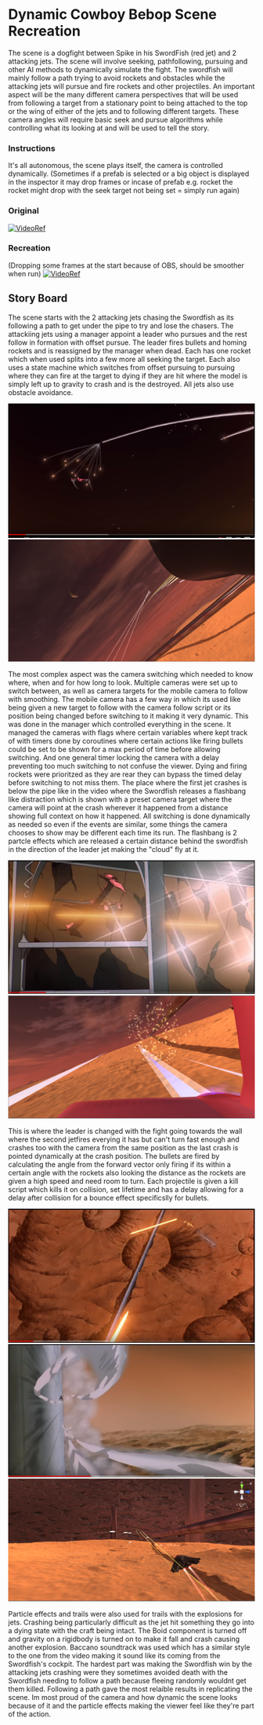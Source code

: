 # Dynamic Cowboy Bebop Scene Recreation 

The scene is a dogfight between Spike in his SwordFish (red jet) and 2 attacking jets.
The scene will involve seeking, pathfollowing, pursuing and other AI methods to dynamically 
simulate the fight. The swordfish will mainly follow a path trying to avoid rockets and obstacles
while the attacking jets will pursue and fire rockets and other projectiles. An important aspect will be the many
different camera perspectives that will be used from following a target from a stationary point
to being attached to the top or the wing of either of the jets and to following different targets. 
These camera angles will require basic seek and pursue algorithms while controlling what its looking at and will be used to tell the story. 

### Instructions

It's all autonomous, the scene plays itself, the camera is controlled dynamically. (Sometimes if a prefab is selected or a big object is displayed in the inspector it may drop frames or incase of prefab e.g. rocket the rocket might drop with the seek target not being set = simply run again)

### Original
[![VideoRef](https://img.youtube.com/vi/N-nRnddi7Q8/0.jpg)](https://www.youtube.com/watch?v=N-nRnddi7Q8)

### Recreation
(Dropping some frames at the start because of OBS, should be smoother when run)
[![VideoRef](https://img.youtube.com/vi/iBngqs_3u_4/0.jpg)](https://www.youtube.com/watch?v=iBngqs_3u_4)

## Story Board

The scene starts with the 2 attacking jets chasing the Swordfish as its following a path to get under the pipe to try and lose the chasers. The attackiing jets using a manager appoint a leader who pursues and the rest follow in formation with offset pursue. The leader fires bullets and homing rockets and is reassigned by the manager when dead.
Each has one rocket which when used splits into a few more all seeking the target. Each also uses a state machine which switches from offset pursuing to pursuing where they can fire at the target to dying if they are hit where the model is simply left up to gravity to crash and is the destroyed. All jets also use obstacle avoidance.

![ref5](https://github.com/Marcin7373/AI_Assignment/blob/master/StoryBoard/ref5.PNG?raw=true)
![fin1](https://github.com/Marcin7373/AI_Assignment/blob/master/StoryBoard/fin1.PNG?raw=true)  

The most complex aspect was the camera switching which needed to know where, when and for how long to look.
Multiple cameras were set up to switch between, as well as camera targets for the mobile camera to follow with smoothing. The mobile camera has a few way in which its used like being given a new target to follow with the camera follow script or its position being changed before switching to it making it very dynamic. This was done in the manager which controlled everything in the scene. It managed the cameras with flags where certain variables where kept track of with timers done by coroutines where certain actions like firing bullets could be set to be shown for a max period of time before allowing switching. And one general timer locking the camera with a delay preventing too much switching to not confuse the viewer. Dying and firing rockets were prioritzed as they are rear they can bypass the timed delay before switching to not miss them. The place where the first jet crashes is below the pipe like in the video where the Swordfish releases a flashbang like distraction which is shown with a preset camera target where the camera will point at the crash wherever it happened from a distance showing full context on how it happened. All switching is done dynamically as needed so even if the events are similar, some things the camera chooses to show may be different each time its run. The flashbang is 2 partcle effects which are released a certain distance behind the swordfish in the direction of the leader jet making the "cloud" fly at it.

![ref9](https://github.com/Marcin7373/AI_Assignment/blob/master/StoryBoard/ref9.PNG?raw=true)
![fin2](https://github.com/Marcin7373/AI_Assignment/blob/master/StoryBoard/fin2.PNG?raw=true) 

This is where the leader is changed with the fight going towards the wall where the second jetfires everying it has but can't turn fast enough and crashes too with the camera from the same position as the last crash is pointed dynamically at the crash position. The bullets are fired by calculating the angle from the forward vector only firing if its within a certain angle with the rockets also looking the distance as the rockets are given a high speed and need room to turn. Each projectile is given a kill script which kills it on collision, set lifetime and has a delay allowing for a delay after collision for a bounce effect specificslly for bullets.

![ref7](https://github.com/Marcin7373/AI_Assignment/blob/master/StoryBoard/ref7.PNG?raw=true)
![ref15](https://github.com/Marcin7373/AI_Assignment/blob/master/StoryBoard/ref15.PNG?raw=true)
![fin3](https://github.com/Marcin7373/AI_Assignment/blob/master/StoryBoard/fin3.PNG?raw=true) 

Particle effects and trails were also used for trails with the explosions for jets. Crashing being particularly difficult as the jet hit something they go into a dying state with the craft being intact. The Boid component is turned off and gravity on a rigidbody is turned on to make it fall and crash causing another explosion. Baccano soundtrack was used which has a similar style to the one from the video making it sound like its coming from the Swordfish's cockpit. The hardest part was making the Swordfish win by the attacking jets crashing were they sometimes avoided death with the Swordfish needing to follow a path because fleeing randomly wouldnt get them killed. Following a path gave the most relaible results in replicating the scene. Im most proud of the camera and how dynamic the scene looks because of it and the particle effects making the viewer feel like they're part of the action.
